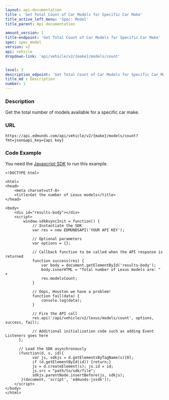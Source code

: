 ```yaml
---
layout: api-documentation
title : 'Get Total Count of Car Models for Specific Car Make'
title_active_left_menu: 'Spec: Model'
title_parent: Api documentation

amount_version: 1
title-endpoint: 'Get Total Count of Car Models for Specific Car Make'
spec: spec_model
version: v2
api: vehicle
dropdown-link: 'api/vehicle/v2/{make}/models/count'


level: 3
description_edpoint: 'Get Total Count of Car Models for Specific Car Make'
title_md : Description
number: 1
---
```


### Description

Get the total number of models available for a specific car make.

### URL

	https://api.edmunds.com/api/vehicle/v2/{make}/models/count?fmt=json&api_key={api key}
	
### Code Example

You need the [Javascript SDK](https://github.com/EdmundsAPI/edmunds-javascript-sdk) to run this example.

	<!DOCTYPE html>

	<html>
	<head>
		<meta charset=utf-8>
		<title>Get the number of Lexus models</title>
	</head>

	<body>
		<div id="results-body"></div>
		<script>
		  	window.sdkAsyncInit = function() {
		    	// Instantiate the SDK
				var res = new EDMUNDSAPI('YOUR API KEY');

				// Optional parameters
				var options = {};

				// Callback function to be called when the API response is returned
				function success(res) {
					var body = document.getElementById('results-body');
					body.innerHTML = "Total number of Lexus models are: " + 
					res.modelsCount;
				}

				// Oops, Houston we have a problem!
				function fail(data) {
					console.log(data);
				}

				// Fire the API call
				res.api('/api/vehicle/v2/lexus/models/count', options, success, fail);

			    // Additional initialization code such as adding Event Listeners goes here
		  };

		  // Load the SDK asynchronously
		  (function(d, s, id){
		     	var js, sdkjs = d.getElementsByTagName(s)[0];
		     	if (d.getElementById(id)) {return;}
		     	js = d.createElement(s); js.id = id;
		     	js.src = "path/to/sdk/file";
		     	sdkjs.parentNode.insertBefore(js, sdkjs);
		   }(document, 'script', 'edmunds-jssdk'));
		</script>
	</body>
	</html>